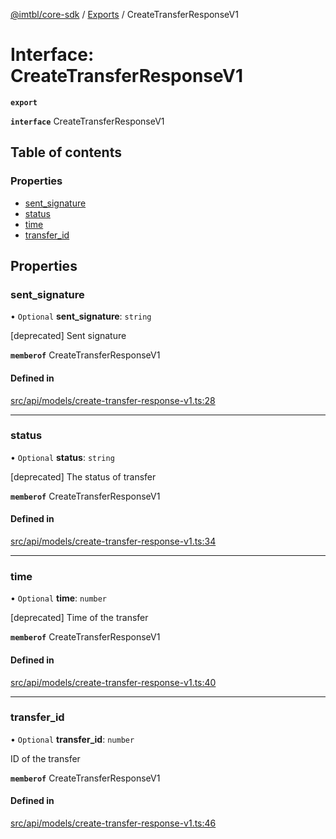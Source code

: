 [@imtbl/core-sdk](../README.md) / [Exports](../modules.md) / CreateTransferResponseV1

# Interface: CreateTransferResponseV1

**`export`** 

**`interface`** CreateTransferResponseV1

## Table of contents

### Properties

- [sent\_signature](CreateTransferResponseV1.md#sent_signature)
- [status](CreateTransferResponseV1.md#status)
- [time](CreateTransferResponseV1.md#time)
- [transfer\_id](CreateTransferResponseV1.md#transfer_id)

## Properties

### sent\_signature

• `Optional` **sent\_signature**: `string`

[deprecated] Sent signature

**`memberof`** CreateTransferResponseV1

#### Defined in

[src/api/models/create-transfer-response-v1.ts:28](https://github.com/immutable/imx-core-sdk/blob/7204457/src/api/models/create-transfer-response-v1.ts#L28)

___

### status

• `Optional` **status**: `string`

[deprecated] The status of transfer

**`memberof`** CreateTransferResponseV1

#### Defined in

[src/api/models/create-transfer-response-v1.ts:34](https://github.com/immutable/imx-core-sdk/blob/7204457/src/api/models/create-transfer-response-v1.ts#L34)

___

### time

• `Optional` **time**: `number`

[deprecated] Time of the transfer

**`memberof`** CreateTransferResponseV1

#### Defined in

[src/api/models/create-transfer-response-v1.ts:40](https://github.com/immutable/imx-core-sdk/blob/7204457/src/api/models/create-transfer-response-v1.ts#L40)

___

### transfer\_id

• `Optional` **transfer\_id**: `number`

ID of the transfer

**`memberof`** CreateTransferResponseV1

#### Defined in

[src/api/models/create-transfer-response-v1.ts:46](https://github.com/immutable/imx-core-sdk/blob/7204457/src/api/models/create-transfer-response-v1.ts#L46)
